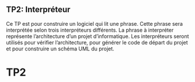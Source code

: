 ## TP2: Interpréteur

Ce TP est pour construire un logiciel qui lit une phrase. Cette phrase sera interprétée
selon trois interpréteurs différents. La phrase à interpréter représente
l’architecture d’un projet d’informatique. Les interpréteurs seront utilisés pour vérifier l’architecture,
pour générer le code de départ du projet et pour construire un schéma UML du projet.
# TP2
